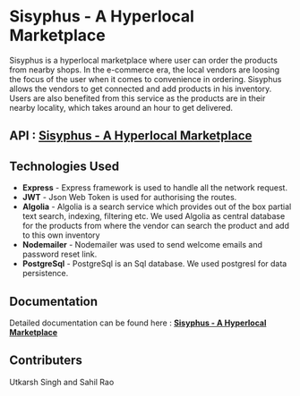 # Sisyphus - A Hyperlocal Marketplace

Sisyphus is a hyperlocal marketplace where user can order the products from nearby shops. In the e-commerce era, the local vendors are loosing the focus of the user when it comes to convenience in ordering. Sisyphus allows the vendors to get connected and add products in his inventory. Users are also benefited from this service as the products are in their nearby locality, which takes around an hour to get delivered.

## API : [Sisyphus - A Hyperlocal Marketplace](https://sisyphus-postgres.herokuapp.com)

## Technologies Used

- **Express** - Express framework is used to handle all the network request.
- **JWT** - Json Web Token is used for authorising the routes.
- **Algolia** - Algolia is a search service which provides out of the box partial text search, indexing, filtering etc. We used Algolia as central database for the products from where the vendor can search the product and add to this own inventory
- **Nodemailer** - Nodemailer was used to send welcome emails and password reset link.
- **PostgreSql** - PostgreSql is an Sql database. We used postgresl for data persistence.


## Documentation

Detailed documentation can be found here : 
**[Sisyphus - A Hyperlocal Marketplace](https://documenter.getpostman.com/view/5263403/T17CDVqJ)**

## Contributers
Utkarsh Singh and Sahil Rao